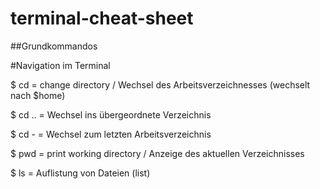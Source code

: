 # terminal-cheat-sheet

##Grundkommandos

#Navigation im Terminal

$ cd = change directory / Wechsel des Arbeitsverzeichnesses (wechselt nach $home)

$ cd .. = Wechsel ins übergeordnete Verzeichnis

$ cd - = Wechsel zum letzten Arbeitsverzeichnis


$ pwd = print working directory / Anzeige des aktuellen Verzeichnisses 

$ ls = Auflistung von Dateien (list)

